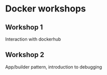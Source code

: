 # Docker workshops 
## Workshop 1
Interaction with dockerhub

## Workshop 2
App/builder pattern, introduction to debugging
